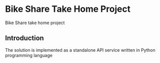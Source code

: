 # Bike Share Take Home Project
Bike Share take home project

## Introduction
The solution is implemented as a standalone API service written in Python programming language 